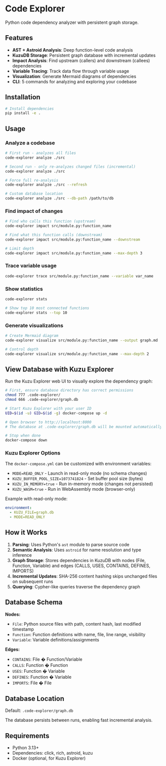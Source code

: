 # Code Explorer

Python code dependency analyzer with persistent graph storage.

## Features

- **AST + Astroid Analysis**: Deep function-level code analysis
- **KuzuDB Storage**: Persistent graph database with incremental updates
- **Impact Analysis**: Find upstream (callers) and downstream (callees) dependencies
- **Variable Tracing**: Track data flow through variable usage
- **Visualization**: Generate Mermaid diagrams of dependencies
- **CLI**: 5 commands for analyzing and exploring your codebase

## Installation

```bash
# Install dependencies
pip install -e .
```

## Usage

### Analyze a codebase

```bash
# First run - analyzes all files
code-explorer analyze ./src

# Second run - only re-analyzes changed files (incremental)
code-explorer analyze ./src

# Force full re-analysis
code-explorer analyze ./src --refresh

# Custom database location
code-explorer analyze ./src --db-path /path/to/db
```

### Find impact of changes

```bash
# Find who calls this function (upstream)
code-explorer impact src/module.py:function_name

# Find what this function calls (downstream)
code-explorer impact src/module.py:function_name --downstream

# Limit depth
code-explorer impact src/module.py:function_name --max-depth 3
```

### Trace variable usage

```bash
code-explorer trace src/module.py:function_name --variable var_name
```

### Show statistics

```bash
code-explorer stats

# Show top 10 most connected functions
code-explorer stats --top 10
```

### Generate visualizations

```bash
# Create Mermaid diagram
code-explorer visualize src/module.py:function_name --output graph.md

# Control depth
code-explorer visualize src/module.py:function_name --max-depth 2
```

## View Database with Kuzu Explorer

Run the Kuzu Explorer web UI to visually explore the dependency graph:

```bash
# First, ensure database directory has correct permissions
chmod 777 .code-explorer/
chmod 666 .code-explorer/graph.db

# Start Kuzu Explorer with your user ID
UID=$(id -u) GID=$(id -g) docker-compose up -d

# Open browser to http://localhost:8000
# The database at .code-explorer/graph.db will be mounted automatically

# Stop when done
docker-compose down
```

### Kuzu Explorer Options

The `docker-compose.yml` can be customized with environment variables:

- `MODE=READ_ONLY` - Launch in read-only mode (no schema changes)
- `KUZU_BUFFER_POOL_SIZE=1073741824` - Set buffer pool size (bytes)
- `KUZU_IN_MEMORY=true` - Run in-memory mode (changes not persisted)
- `KUZU_WASM=true` - Run in WebAssembly mode (browser-only)

Example with read-only mode:

```yaml
environment:
  - KUZU_FILE=graph.db
  - MODE=READ_ONLY
```

## How it Works

1. **Parsing**: Uses Python's `ast` module to parse source code
2. **Semantic Analysis**: Uses `astroid` for name resolution and type inference
3. **Graph Storage**: Stores dependencies in KuzuDB with nodes (File, Function, Variable) and edges (CALLS, USES, CONTAINS, DEFINES, IMPORTS)
4. **Incremental Updates**: SHA-256 content hashing skips unchanged files on subsequent runs
5. **Querying**: Cypher-like queries traverse the dependency graph

## Database Schema

**Nodes:**
- `File`: Python source files with path, content hash, last modified timestamp
- `Function`: Function definitions with name, file, line range, visibility
- `Variable`: Variable definitions/assignments

**Edges:**
- `CONTAINS`: File � Function/Variable
- `CALLS`: Function � Function
- `USES`: Function � Variable
- `DEFINES`: Function � Variable
- `IMPORTS`: File � File

## Database Location

Default: `.code-explorer/graph.db`

The database persists between runs, enabling fast incremental analysis.

## Requirements

- Python 3.13+
- Dependencies: click, rich, astroid, kuzu
- Docker (optional, for Kuzu Explorer)
